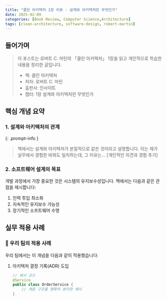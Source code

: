 ```yaml
---
title: "클린 아키텍처 1장 리뷰 - 설계와 아키텍처란 무엇인가"
date: 2025-02-09
categories: [Book Review, Computer Science,Architecture]
tags: [clean-architecture, software-design, robert-martin]
---
```


## 들어가며
> 이 포스트는 로버트 C. 마틴의 「클린 아키텍처」 1장을 읽고 개인적으로 학습한 내용을 정리한 글입니다.
> - 책: 클린 아키텍처
> - 저자: 로버트 C. 마틴
> - 출판사: 인사이트
> - 챕터: 1장 설계와 아키텍처란 무엇인가

## 핵심 개념 요약

### 1. 설계와 아키텍처의 관계
{: .prompt-info }
> 책에서는 설계와 아키텍처가 본질적으로 같은 것이라고 설명합니다. 이는 제가 실무에서 경험한 바와도 일치하는데, 그 이유는...
[개인적인 의견과 경험 추가]

### 2. 소프트웨어 설계의 목표
개발 과정에서 가장 중요한 것은 시스템의 유지보수성입니다. 책에서는 다음과 같은 관점을 제시합니다:

1. 인력 투입 최소화
2. 지속적인 유지보수 가능성
3. 장기적인 소프트웨어 수명

## 실무 적용 사례

### 🚀 우리 팀의 적용 사례
우리 팀에서는 이 개념을 다음과 같이 적용했습니다:

1. 아키텍처 결정 기록(ADR) 도입
   ```java
   // 예시 코드
   @Service
   public class OrderService {
       // 계층 구조를 명확히 분리한 예시
   }